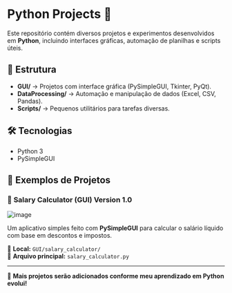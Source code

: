 # Python Projects 🚀  

Este repositório contém diversos projetos e experimentos desenvolvidos em **Python**, incluindo interfaces gráficas, automação de planilhas e scripts úteis.  

## 📂 Estrutura  
- **GUI/** → Projetos com interface gráfica (PySimpleGUI, Tkinter, PyQt).  
- **DataProcessing/** → Automação e manipulação de dados (Excel, CSV, Pandas).  
- **Scripts/** → Pequenos utilitários para tarefas diversas.  

## 🛠 Tecnologias  
- Python 3
- PySimpleGUI  


## 📌 Exemplos de Projetos  
### 🔹 **Salary Calculator (GUI) Version 1.0**  
![image](https://github.com/user-attachments/assets/bf7f2709-d83b-4ba8-b798-7283d247a55c)

Um aplicativo simples feito com **PySimpleGUI** para calcular o salário líquido com base em descontos e impostos.  

📍 **Local:** `GUI/salary_calculator/`  
📜 **Arquivo principal:** `salary_calculator.py`  

---
🚀 **Mais projetos serão adicionados conforme meu aprendizado em Python evolui!**  
